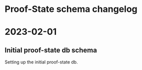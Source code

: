 # Proof-State schema changelog

# 2023-02-01

## Initial proof-state db schema

Setting up the initial proof-state db.
